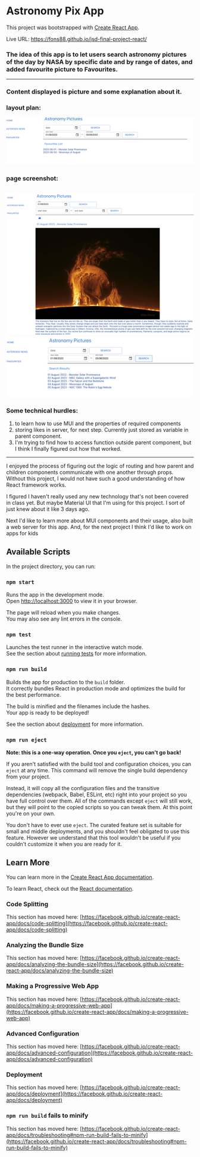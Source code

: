 # Astronomy Pix App

This project was bootstrapped with [Create React App](https://github.com/facebook/create-react-app).

Live URL: https://fons88.github.io/jsd-final-project-react/

### The idea of this app is to let users search astronomy pictures of the day by NASA by specific date and by range of dates, and added favourite picture to Favourites.
---
### Content displayed is picture and some explanation about it.

### layout plan:
![alt text](jsd_project-plan.png)

### page screenshot:
![alt text](jsd_individual-pic-page-no-back-btn.png)
![alt text](jsd_search-page.png)
---
### Some technical hurdles:
1. to learn how to use MUI and the properties of required components
2. storing likes in server, for next step. Currently just stored as variable in parent component.
3. I'm trying to find how to access function outside parent component, but I think I finally figured out how that worked.
--- 
I enjoyed the process of figuring out the logic of routing and how parent and children components communicate with one another through props. Without this project, I would not have such a good understanding of how React framework works.

I figured I haven't really used any new technology that's not been covered in class yet. But maybe Material UI that I'm using for this project. I sort of just knew about it like 3 days ago.

Next I'd like to learn more about MUI components and their usage, also built a web server for this app. 
And, for the next project I think I'd like to work on apps for kids



## Available Scripts

In the project directory, you can run:

### `npm start`

Runs the app in the development mode.\
Open [http://localhost:3000](http://localhost:3000) to view it in your browser.

The page will reload when you make changes.\
You may also see any lint errors in the console.

### `npm test`

Launches the test runner in the interactive watch mode.\
See the section about [running tests](https://facebook.github.io/create-react-app/docs/running-tests) for more information.

### `npm run build`

Builds the app for production to the `build` folder.\
It correctly bundles React in production mode and optimizes the build for the best performance.

The build is minified and the filenames include the hashes.\
Your app is ready to be deployed!

See the section about [deployment](https://facebook.github.io/create-react-app/docs/deployment) for more information.

### `npm run eject`

**Note: this is a one-way operation. Once you `eject`, you can't go back!**

If you aren't satisfied with the build tool and configuration choices, you can `eject` at any time. This command will remove the single build dependency from your project.

Instead, it will copy all the configuration files and the transitive dependencies (webpack, Babel, ESLint, etc) right into your project so you have full control over them. All of the commands except `eject` will still work, but they will point to the copied scripts so you can tweak them. At this point you're on your own.

You don't have to ever use `eject`. The curated feature set is suitable for small and middle deployments, and you shouldn't feel obligated to use this feature. However we understand that this tool wouldn't be useful if you couldn't customize it when you are ready for it.

## Learn More

You can learn more in the [Create React App documentation](https://facebook.github.io/create-react-app/docs/getting-started).

To learn React, check out the [React documentation](https://reactjs.org/).

### Code Splitting

This section has moved here: [https://facebook.github.io/create-react-app/docs/code-splitting](https://facebook.github.io/create-react-app/docs/code-splitting)

### Analyzing the Bundle Size

This section has moved here: [https://facebook.github.io/create-react-app/docs/analyzing-the-bundle-size](https://facebook.github.io/create-react-app/docs/analyzing-the-bundle-size)

### Making a Progressive Web App

This section has moved here: [https://facebook.github.io/create-react-app/docs/making-a-progressive-web-app](https://facebook.github.io/create-react-app/docs/making-a-progressive-web-app)

### Advanced Configuration

This section has moved here: [https://facebook.github.io/create-react-app/docs/advanced-configuration](https://facebook.github.io/create-react-app/docs/advanced-configuration)

### Deployment

This section has moved here: [https://facebook.github.io/create-react-app/docs/deployment](https://facebook.github.io/create-react-app/docs/deployment)

### `npm run build` fails to minify

This section has moved here: [https://facebook.github.io/create-react-app/docs/troubleshooting#npm-run-build-fails-to-minify](https://facebook.github.io/create-react-app/docs/troubleshooting#npm-run-build-fails-to-minify)
